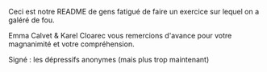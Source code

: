 Ceci est notre README de gens fatigué de faire un exercice sur lequel on a galéré de fou.

Emma Calvet & Karel Cloarec vous remercions d'avance pour votre magnanimité et votre compréhension.

Signé : les dépressifs anonymes (mais plus trop maintenant)